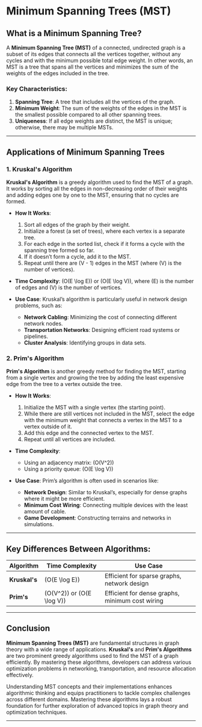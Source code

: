 # Minimum Spanning Trees (MST)

## What is a Minimum Spanning Tree?

A **Minimum Spanning Tree (MST)** of a connected, undirected graph is a subset of its edges that connects all the vertices together, without any cycles and with the minimum possible total edge weight. In other words, an MST is a tree that spans all the vertices and minimizes the sum of the weights of the edges included in the tree.

### Key Characteristics:

1. **Spanning Tree**: A tree that includes all the vertices of the graph.
2. **Minimum Weight**: The sum of the weights of the edges in the MST is the smallest possible compared to all other spanning trees.
3. **Uniqueness**: If all edge weights are distinct, the MST is unique; otherwise, there may be multiple MSTs.

---

## Applications of Minimum Spanning Trees

### 1. **Kruskal's Algorithm**

**Kruskal's Algorithm** is a greedy algorithm used to find the MST of a graph. It works by sorting all the edges in non-decreasing order of their weights and adding edges one by one to the MST, ensuring that no cycles are formed.

- **How It Works**:
  1. Sort all edges of the graph by their weight.
  2. Initialize a forest (a set of trees), where each vertex is a separate tree.
  3. For each edge in the sorted list, check if it forms a cycle with the spanning tree formed so far.
  4. If it doesn’t form a cycle, add it to the MST.
  5. Repeat until there are \(V - 1\) edges in the MST (where \(V\) is the number of vertices).

- **Time Complexity**: \(O(E \log E)\) or \(O(E \log V)\), where \(E\) is the number of edges and \(V\) is the number of vertices.

- **Use Case**: Kruskal’s algorithm is particularly useful in network design problems, such as:
  - **Network Cabling**: Minimizing the cost of connecting different network nodes.
  - **Transportation Networks**: Designing efficient road systems or pipelines.
  - **Cluster Analysis**: Identifying groups in data sets.

### 2. **Prim's Algorithm**

**Prim's Algorithm** is another greedy method for finding the MST, starting from a single vertex and growing the tree by adding the least expensive edge from the tree to a vertex outside the tree.

- **How It Works**:
  1. Initialize the MST with a single vertex (the starting point).
  2. While there are still vertices not included in the MST, select the edge with the minimum weight that connects a vertex in the MST to a vertex outside of it.
  3. Add this edge and the connected vertex to the MST.
  4. Repeat until all vertices are included.

- **Time Complexity**: 
  - Using an adjacency matrix: \(O(V^2)\)
  - Using a priority queue: \(O(E \log V)\)

- **Use Case**: Prim’s algorithm is often used in scenarios like:
  - **Network Design**: Similar to Kruskal’s, especially for dense graphs where it might be more efficient.
  - **Minimum Cost Wiring**: Connecting multiple devices with the least amount of cable.
  - **Game Development**: Constructing terrains and networks in simulations.

---

## Key Differences Between Algorithms:

| Algorithm   | Time Complexity       | Use Case                                        |
|-------------|-----------------------|-------------------------------------------------|
| **Kruskal's** | \(O(E \log E)\)       | Efficient for sparse graphs, network design     |
| **Prim's**    | \(O(V^2)\) or \(O(E \log V)\) | Efficient for dense graphs, minimum cost wiring |

---

## Conclusion

**Minimum Spanning Trees (MST)** are fundamental structures in graph theory with a wide range of applications. **Kruskal's** and **Prim's Algorithms** are two prominent greedy algorithms used to find the MST of a graph efficiently. By mastering these algorithms, developers can address various optimization problems in networking, transportation, and resource allocation effectively.

Understanding MST concepts and their implementations enhances algorithmic thinking and equips practitioners to tackle complex challenges across different domains. Mastering these algorithms lays a robust foundation for further exploration of advanced topics in graph theory and optimization techniques.

---

